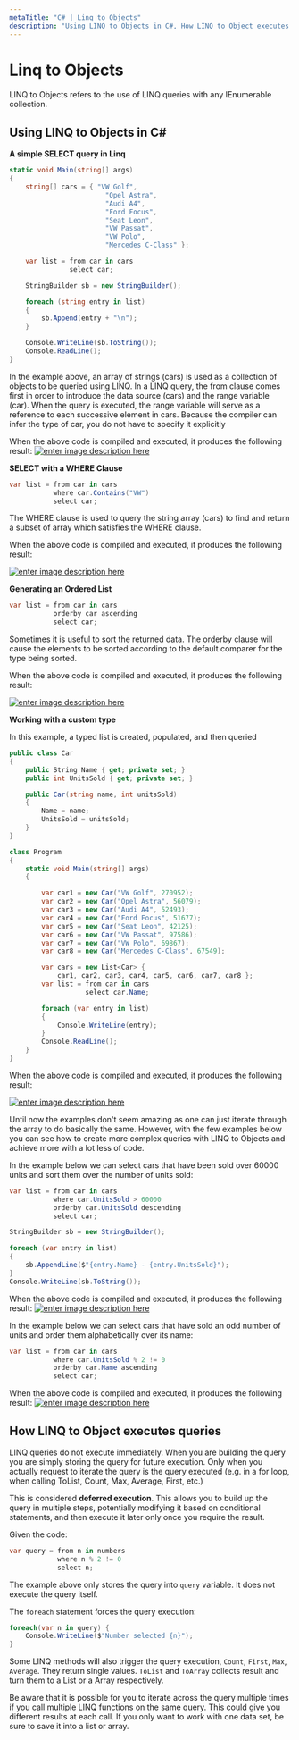 ```yaml
---
metaTitle: "C# | Linq to Objects"
description: "Using LINQ to Objects in C#, How LINQ to Object executes queries"
---
```


# Linq to Objects


LINQ to Objects refers to the use of LINQ queries with any IEnumerable collection.



## Using LINQ to Objects in C#


**A simple SELECT query in Linq**

```cs
static void Main(string[] args)
{
    string[] cars = { "VW Golf", 
                        "Opel Astra", 
                        "Audi A4", 
                        "Ford Focus", 
                        "Seat Leon", 
                        "VW Passat", 
                        "VW Polo", 
                        "Mercedes C-Class" };

    var list = from car in cars
               select car;

    StringBuilder sb = new StringBuilder();

    foreach (string entry in list)
    {
        sb.Append(entry + "\n");
    }

    Console.WriteLine(sb.ToString());
    Console.ReadLine();
}

```

In the example above, an array of strings (cars) is used as a collection of objects to be queried using LINQ. In a LINQ query, the from clause comes first in order to introduce the data source (cars) and the range variable (car). When the query is executed, the range variable will serve as a reference to each successive element in cars. Because the compiler can infer the type of car, you do not have to specify it explicitly

When the above code is compiled and executed, it produces the following result:
[<img src="https://i.stack.imgur.com/lG65Q.png" alt="enter image description here" />](https://i.stack.imgur.com/lG65Q.png)

**SELECT with a WHERE Clause**

```cs
var list = from car in cars
           where car.Contains("VW")
           select car;

```

The WHERE clause is used to query the string array (cars) to find and return a subset of array which satisfies the WHERE clause.

When the above code is compiled and executed, it produces the following result:

[<img src="https://i.stack.imgur.com/llGXx.png" alt="enter image description here" />](https://i.stack.imgur.com/llGXx.png)

**Generating an Ordered List**

```cs
var list = from car in cars
           orderby car ascending 
           select car;

```

Sometimes it is useful to sort the returned data. The orderby clause will cause the elements to be sorted according to the default comparer for the type being sorted.

When the above code is compiled and executed, it produces the following result:

[<img src="https://i.stack.imgur.com/ODH55.png" alt="enter image description here" />](https://i.stack.imgur.com/ODH55.png)

**Working with a custom type**

In this example, a typed list is created, populated, and then queried

```cs
public class Car
{
    public String Name { get; private set; }
    public int UnitsSold { get; private set; }

    public Car(string name, int unitsSold)
    {
        Name = name;
        UnitsSold = unitsSold;
    }
}

class Program
{
    static void Main(string[] args)
    {

        var car1 = new Car("VW Golf", 270952);
        var car2 = new Car("Opel Astra", 56079);
        var car3 = new Car("Audi A4", 52493);
        var car4 = new Car("Ford Focus", 51677);
        var car5 = new Car("Seat Leon", 42125);
        var car6 = new Car("VW Passat", 97586);
        var car7 = new Car("VW Polo", 69867);
        var car8 = new Car("Mercedes C-Class", 67549);

        var cars = new List<Car> { 
            car1, car2, car3, car4, car5, car6, car7, car8 };
        var list = from car in cars
                   select car.Name;

        foreach (var entry in list)
        {
            Console.WriteLine(entry);
        }
        Console.ReadLine();
    }
}

```

When the above code is compiled and executed, it produces the following result:

[<img src="https://i.stack.imgur.com/0jUOC.png" alt="enter image description here" />](https://i.stack.imgur.com/0jUOC.png)

Until now the examples don't seem amazing as one can just iterate through the array to do basically the same. However, with the few examples below you can see how to create more complex queries with LINQ to Objects and achieve more with a lot less of code.

In the example below we can select cars that have been sold over 60000 units and sort them over the number of units sold:

```cs
var list = from car in cars
           where car.UnitsSold > 60000 
           orderby car.UnitsSold descending 
           select car;

StringBuilder sb = new StringBuilder();

foreach (var entry in list)
{
    sb.AppendLine($"{entry.Name} - {entry.UnitsSold}");
}
Console.WriteLine(sb.ToString());

```

When the above code is compiled and executed, it produces the following result:
[<img src="https://i.stack.imgur.com/ZDeTt.png" alt="enter image description here" />](https://i.stack.imgur.com/ZDeTt.png)

In the example below we can select cars that have sold an odd number of units and order them alphabetically over its name:

```cs
var list = from car in cars
           where car.UnitsSold % 2 != 0 
           orderby car.Name ascending 
           select car;

```

When the above code is compiled and executed, it produces the following result:
[<img src="https://i.stack.imgur.com/fJnTp.png" alt="enter image description here" />](https://i.stack.imgur.com/fJnTp.png)



## How LINQ to Object executes queries


LINQ queries do not execute immediately. When you are building the query you are simply storing the query for future execution. Only when you actually request to iterate the query is the query executed (e.g. in a for loop, when calling ToList, Count, Max, Average, First, etc.)

This is considered **deferred execution**. This allows you to build up the query in multiple steps, potentially modifying it based on conditional statements, and then execute it later only once you require the result.

Given the code:

```cs
var query = from n in numbers 
            where n % 2 != 0
            select n;

```

The example above only stores the query into `query` variable. It does not execute the query itself.

The `foreach` statement forces the query execution:

```cs
foreach(var n in query) {
    Console.WriteLine($"Number selected {n}");
}

```

Some LINQ methods will also trigger the query execution, `Count`, `First`, `Max`, `Average`. They return single values. `ToList` and  `ToArray` collects result and turn them to a List or a Array respectively.

Be aware that it is possible for you to iterate across the query multiple times if you call multiple LINQ functions on the same query. This could give you different results at each call. If you only want to work with one data set, be sure to save it into a list or array.

